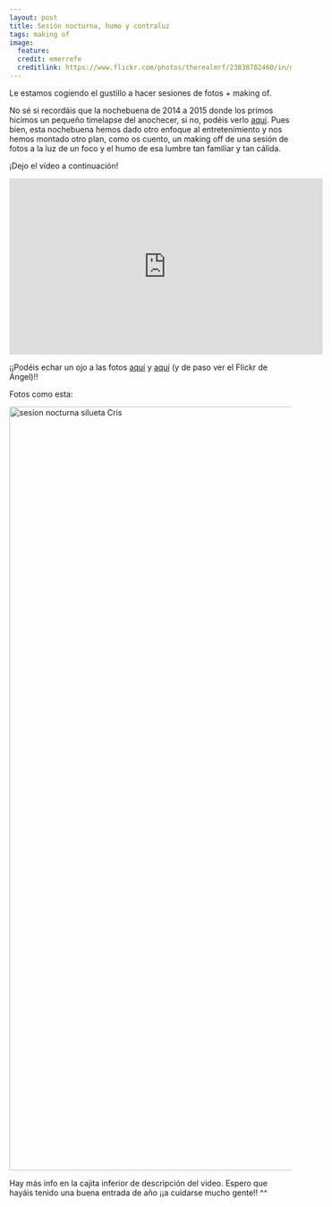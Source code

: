 ```yaml
---
layout: post
title: Sesión nocturna, humo y contraluz
tags: making of
image:
  feature: 
  credit: emerrefe
  creditlink: https://www.flickr.com/photos/therealmrf/23838782460/in/dateposted-public/
---
```


Le estamos cogiendo el gustillo a hacer sesiones de fotos + making of.

No sé si recordáis que la nochebuena de 2014 a 2015 donde los primos hicimos un pequeño timelapse del anochecer, si no, podéis verlo [aquí](http://www.mcarmenraflo.com/anochecer-nochebueno). Pues bien, esta nochebuena hemos dado otro enfoque al entretenimiento y nos hemos montado otro plan, como os cuento, un making off de una sesión de fotos a la luz de un foco y el humo de esa lumbre tan familiar y tan cálida.

¡Dejo el vídeo a continuación!

<center><iframe src="https://www.youtube.com/embed/BTKbTFZGLVA" width="560" height="315" frameborder="0" allowfullscreen="allowfullscreen"></iframe></center>

¡¡Podéis echar un ojo a las fotos [aquí](https://flic.kr/s/aHskrWoARm) y [aquí](https://flic.kr/p/BKczrU) (y de paso ver el Flickr de Ángel)!!

Fotos como esta:

<a data-flickr-embed="true"  href="https://www.flickr.com/photos/therealmrf/23838782460/in/dateposted-public/" title="sesion nocturna silueta Cris"><img src="https://farm6.staticflickr.com/5634/23838782460_2797803812_k.jpg" width="2048" height="1365" alt="sesion nocturna silueta Cris"></a><script async src="//embedr.flickr.com/assets/client-code.js" charset="utf-8"></script>

Hay más info en la cajita inferior de descripción del video.
Espero que hayáis tenido una buena entrada de año
¡¡a cuidarse mucho gente!! ^^

